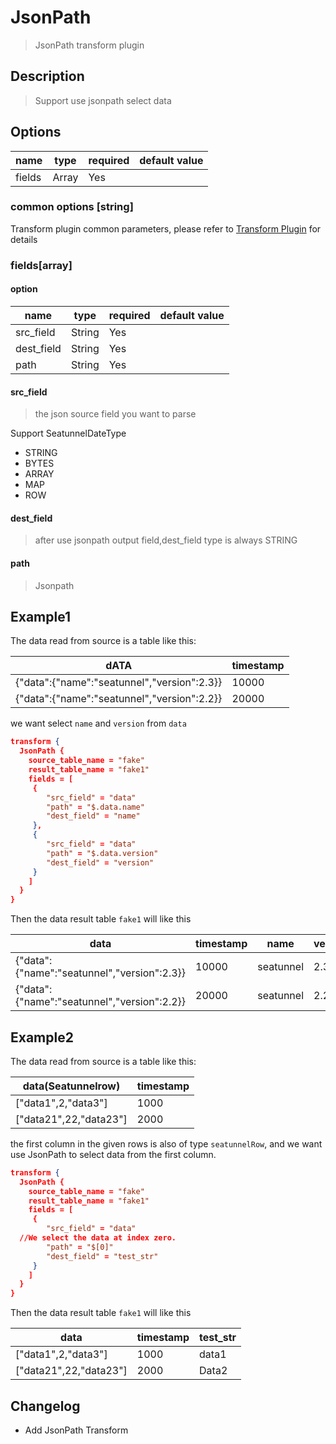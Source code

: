 # JsonPath

> JsonPath transform plugin

## Description

> Support use jsonpath select data

## Options

|  name  | type  | required | default value |
|--------|-------|----------|---------------|
| fields | Array | Yes      |               |

### common options [string]

Transform plugin common parameters, please refer to [Transform Plugin](common-options.md) for details

### fields[array]

#### option

|    name    |  type  | required | default value |
|------------|--------|----------|---------------|
| src_field  | String | Yes      |               |
| dest_field | String | Yes      |               |
| path       | String | Yes      |               |

#### src_field

> the json source field you want to parse

Support SeatunnelDateType

* STRING
* BYTES
* ARRAY
* MAP
* ROW

#### dest_field

> after use jsonpath output field,dest_field type is always STRING

#### path

> Jsonpath

## Example1

The data read from source is a table like this:

|                    dATA                     | timestamp |
|---------------------------------------------|-----------|
| {"data":{"name":"seatunnel","version":2.3}} | 10000     |
| {"data":{"name":"seatunnel","version":2.2}} | 20000     |

we want select `name` and `version` from `data`

```json
transform {
  JsonPath {
    source_table_name = "fake"
    result_table_name = "fake1"
    fields = [
     {
        "src_field" = "data"
        "path" = "$.data.name"
        "dest_field" = "name"
     },
     {
        "src_field" = "data"
        "path" = "$.data.version"
        "dest_field" = "version"
     }
    ]
  }
}
```

Then the data result table `fake1` will like this

|                    data                     | timestamp |   name    | version |
|---------------------------------------------|-----------|-----------|---------|
| {"data":{"name":"seatunnel","version":2.3}} | 10000     | seatunnel | 2.3     |
| {"data":{"name":"seatunnel","version":2.2}} | 20000     | seatunnel | 2.2     |

## Example2

The data read from source is a table like this:

|   data(Seatunnelrow)   | timestamp |
|------------------------|-----------|
| ["data1",2,"data3"]    | 1000      |
| ["data21",22,"data23"] | 2000      |

the first column in the given rows is also of type `seatunnelRow`, and we want use JsonPath to select data from the first column.

```json
transform {
  JsonPath {
    source_table_name = "fake"
    result_table_name = "fake1"
    fields = [
     {
        "src_field" = "data"
  //We select the data at index zero.
        "path" = "$[0]"
        "dest_field" = "test_str"
     }
    ]
  }
}
```

Then the data result table `fake1` will like this

|          data          | timestamp | test_str |
|------------------------|-----------|----------|
| ["data1",2,"data3"]    | 1000      | data1    |
| ["data21",22,"data23"] | 2000      | Data2    |

## Changelog

* Add JsonPath Transform

